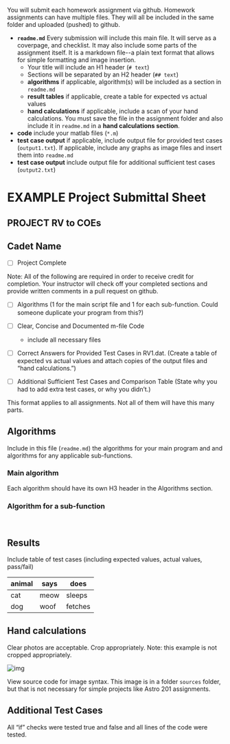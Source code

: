 You will submit each homework assignment via github. Homework assignments can have multiple files. They will all be included in the same folder and uploaded (pushed) to github. 

- **`readme.md`** Every submission will include this main file. It will serve as a coverpage, and checklist. It may also include some parts of the assignment itself. It is a markdown file--a plain text format that allows for simple formatting and image insertion. 
  - Your title will include an H1 header (`# text`)
  - Sections will be separated by an H2 header (`## text`)
  - **algorithms** if applicable, algorithm(s) will be included as a section in `readme.md`
  - **result tables** if applicable, create a table for expected vs actual values
  - **hand calculations** if applicable, include a scan of your hand calculations. You must save the file in the assignment folder and also include it in `readme.md` in a **hand calculations section**. 
- **code** include your matlab files (`*.m`)
- **test case output** if applicable, include output file for provided test cases (`output1.txt`).
  If applicable, include any graphs as image files and insert them into `readme.md`
- **test case output** include output file for additional sufficient test cases (`output2.txt`)



# EXAMPLE Project Submittal Sheet

## PROJECT RV to COEs

## Cadet Name

- [ ] Project Complete         



Note: All of the following are required in order to receive credit for completion. Your instructor will check off your completed sections and provide written comments in a pull request on github. 



- [ ] Algorithms (1 for the main script file and 1 for each sub-function. Could someone duplicate your program from this?)

- [ ] Clear, Concise and Documented m-file Code
  - include all necessary files

- [ ] Correct Answers for Provided Test Cases in RV1.dat.  (Create a table of expected vs actual values and attach copies of the output files and “hand calculations.”)

- [ ] Additional Sufficient Test Cases and Comparison Table (State why you had to add extra test cases, or why you didn’t.)



This format applies to all assignments.  Not all of them will have this many parts.



## Algorithms

Include in this file (`readme.md`) the algorithms for your main program and and algorithms for any applicable sub-functions.

### Main algorithm

Each algorithm should have its own H3 header in the Algorithms section. 

### Algorithm for a sub-function

 

## Results

Include table of test cases (including expected values, actual values, pass/fail)



| animal | says | does    |
| ------ | ---- | ------- |
| cat    | meow | sleeps  |
| dog    | woof | fetches |



## Hand calculations 

Clear photos are acceptable. Crop appropriately. Note: this example is not cropped appropriately.

![img](sources/hand_calcs_1.jpg)

View source code for image syntax. This image is in a folder `sources` folder, but that is not necessary for simple projects like Astro 201 assignments. 



## Additional Test Cases

All “if” checks were tested true and false and all lines of the code were tested.
